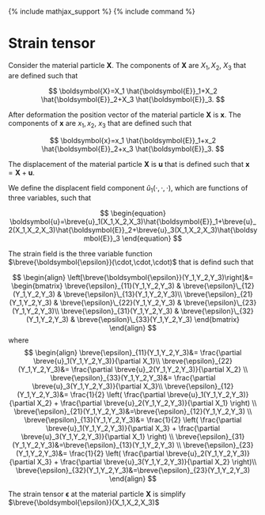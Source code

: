 {% include mathjax_support %}
{% include command %}
# Strain tensor


Consider the material particle $\boldsymbol{X}$. The components of $\boldsymbol{X}$ are $X_1,X_2,~X_3$ that are defined such that 

$$
\boldsymbol{X}=X_1 \hat{\boldsymbol{E}}_1+X_2 \hat{\boldsymbol{E}}_2+X_3 \hat{\boldsymbol{E}}_3.
$$

After deformation the position vector of the material particle $\boldsymbol{X}$ is $\boldsymbol{x}$. The components of $\boldsymbol{x}$ are $x_1,x_2,~x_3$ that are defined such that

$$
\boldsymbol{x}=x_1 \hat{\boldsymbol{E}}_1+x_2 \hat{\boldsymbol{E}}_2+x_3 \hat{\boldsymbol{E}}_3.
$$


The displacement of the material particle $\boldsymbol{X}$ is $\boldsymbol{u}$ that is defined such that $\boldsymbol{x}=\boldsymbol{X}+\boldsymbol{u}$. 

We define the displacent field component $\breve{u}_1(\cdot, \cdot, \cdot)$, which are functions of three variables, such that 

$$
\begin{equation}
\boldsymbol{u}=\breve{u}_1(X_1,X_2,X_3)\hat{\boldsymbol{E}}_1+\breve{u}_2(X_1,X_2,X_3)\hat{\boldsymbol{E}}_2+\breve{u}_3(X_1,X_2,X_3)\hat{\boldsymbol{E}}_3
\end{equation}
$$



The strain field is the three variable function $\breve{\boldsymbol{\epsilon}}(\cdot,\cdot,\cdot)$ that is defind such that

$$
\begin{align}
\left[\breve{\boldsymbol{\epsilon}}(Y_1,Y_2,Y_3)\right]&=
\begin{bmatrix}
\breve{\epsilon}_{11}(Y_1,Y_2,Y_3) & \breve{\epsilon}\_{12}(Y_1,Y_2,Y_3) & \breve{\epsilon}\_{13}(Y_1,Y_2,Y_3)\\
\breve{\epsilon}_{21}(Y_1,Y_2,Y_3) & \breve{\epsilon}\_{22}(Y_1,Y_2,Y_3) & \breve{\epsilon}\_{23}(Y_1,Y_2,Y_3)\\
\breve{\epsilon}_{31}(Y_1,Y_2,Y_3) & \breve{\epsilon}\_{32}(Y_1,Y_2,Y_3) & \breve{\epsilon}\_{33}(Y_1,Y_2,Y_3)
\end{bmatrix}
\end{align}
$$
where 
$$
\begin{align}
\breve{\epsilon}_{11}(Y_1,Y_2,Y_3)&=
\frac{\partial \breve{u}_1(Y_1,Y_2,Y_3)}{\partial X_1}\\
\breve{\epsilon}_{22}(Y_1,Y_2,Y_3)&=
\frac{\partial \breve{u}_2(Y_1,Y_2,Y_3)}{\partial X_2}
\\
\breve{\epsilon}_{33}(Y_1,Y_2,Y_3)&=
\frac{\partial \breve{u}_3(Y_1,Y_2,Y_3)}{\partial X_3}\\
\breve{\epsilon}_{12}(Y_1,Y_2,Y_3)&=
\frac{1}{2}
\left(
\frac{\partial \breve{u}_1(Y_1,Y_2,Y_3)}{\partial X_2}
+
\frac{\partial \breve{u}_2(Y_1,Y_2,Y_3)}{\partial X_1}
\right)
\\
\breve{\epsilon}_{21}(Y_1,Y_2,Y_3)&=\breve{\epsilon}_{12}(Y_1,Y_2,Y_3)
\\
\breve{\epsilon}_{13}(Y_1,Y_2,Y_3)&=
\frac{1}{2}
\left(
\frac{\partial \breve{u}_1(Y_1,Y_2,Y_3)}{\partial X_3}
+
\frac{\partial \breve{u}_3(Y_1,Y_2,Y_3)}{\partial X_1}
\right)
\\
\breve{\epsilon}_{31}(Y_1,Y_2,Y_3)&=\breve{\epsilon}_{13}(Y_1,Y_2,Y_3)
\\
\breve{\epsilon}_{23}(Y_1,Y_2,Y_3)&=
\frac{1}{2}
\left(
\frac{\partial \breve{u}_2(Y_1,Y_2,Y_3)}{\partial X_3}
+
\frac{\partial \breve{u}_3(Y_1,Y_2,Y_3)}{\partial X_2}
\right)\\
\breve{\epsilon}_{32}(Y_1,Y_2,Y_3)&=\breve{\epsilon}_{23}(Y_1,Y_2,Y_3)
\end{align}
$$

The strain tensor $\boldsymbol{\epsilon}$ at the material particle $\boldsymbol{X}$ is simplify $\breve{\boldsymbol{\epsilon}}(X_1,X_2,X_3)$  
